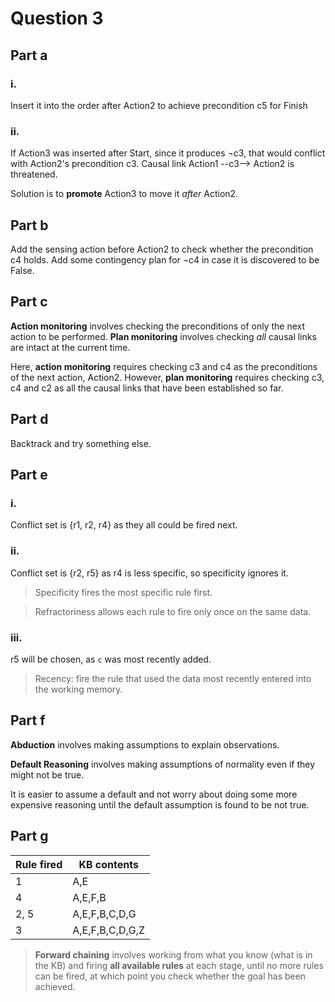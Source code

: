 # Question 3
## Part a
### i.
Insert it into the order after Action2 to achieve precondition c5 for Finish

### ii.
If Action3 was inserted after Start, since it produces ¬c3, that would conflict with Action2's precondition c3. Causal link Action1 --c3--> Action2 is threatened.

Solution is to **promote** Action3 to move it *after* Action2.

## Part b
Add the sensing action before Action2 to check whether the precondition c4 holds. Add some contingency plan for ¬c4 in case it is discovered to be False.

## Part c
**Action monitoring** involves checking the preconditions of only the next action to be performed. **Plan monitoring** involves checking *all* causal links are intact at the current time.

Here, **action monitoring** requires checking c3 and c4 as the preconditions of the next action, Action2. However, **plan monitoring** requires checking c3, c4 and c2 as all the causal links that have been established so far.

## Part d
Backtrack and try something else.

## Part e
### i.
Conflict set is {r1, r2, r4} as they all could be fired next.

### ii.
Conflict set is {r2, r5} as r4 is less specific, so specificity ignores it.

>Specificity fires the most specific rule first.

>Refractoriness allows each rule to fire only once on the same data.

### iii.
r5 will be chosen, as `c` was most recently added.

>Recency: fire the rule that used the data most recently entered into the working memory.

## Part f
**Abduction** involves making assumptions to explain observations.

**Default Reasoning** involves making assumptions of normality even if they might not be true.

It is easier to assume a default and not worry about doing some more expensive reasoning until the default assumption is found to be not true.

## Part g
| Rule fired | KB contents   |
|------------|---------------|
|1           |A,E            |
|4           |A,E,F,B        |
|2, 5        |A,E,F,B,C,D,G  |
|3           |A,E,F,B,C,D,G,Z|

>**Forward chaining** involves working from what you know (what is in the KB) and firing **all available rules** at each stage, until no more rules can be fired, at which point you check whether the goal has been achieved.

